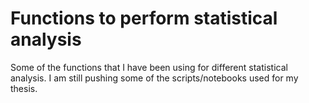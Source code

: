 # Functions to perform statistical analysis

Some of the functions that I have been using for different statistical analysis. I am still pushing some of the scripts/notebooks used for my thesis.
